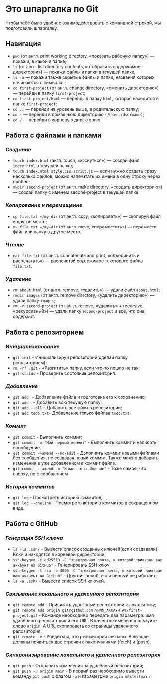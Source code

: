 # Это шпаргалка по Git

Чтобы тебе было удобнее взаимодействовать с командной строкой, мы подготовили шпаргалку.

## Навигация

* ```pwd``` (от англ. print working directory, «показать рабочую папку») — покажи, в какой я папке;
* ```ls``` (от англ. list directory contents, «отобразить содержимое директории») — покажи файлы и папки в текущей папке;
* ```ls -a``` — покажи также скрытые файлы и папки, названия которых начинаются с символа .;
* ```cd first-project``` (от англ. change directory, «сменить директорию») — перейди в папку ```first-project```;
* ```cd first-project/html``` — перейди в папку ```html```, которая находится в папке ```first-project```;
* ```cd ..``` — перейди на уровень выше, в родительскую папку;
* ```cd ~``` — перейди в домашнюю директорию ```(/Users/Username)```;
* ```cd /``` — перейди в корневую директорию.

## Работа с файлами и папками

### ***Создание***

* ```touch index.html``` (англ. touch, «коснуться») — создай файл ```index.html``` в текущей папке;
* ```touch index.html style.css script.js``` — если нужно создать сразу несколько файлов, можно напечатать их имена в одну строку через пробел;
* ```mkdir second-project``` (от англ. make directory, «создать директорию») — создай папку с именем second-project в текущей папке.

### ***Копирование и перемещение***

* ```cp file.txt ~/my-dir``` (от англ. copy, «копировать») — скопируй файл в другое место;
* ```mv file.txt ~/my-dir``` (от англ. move, «переместить») — перемести файл или папку в другое место.

### ***Чтение***

* ```cat file.txt``` (от англ. concatenate and print, «объединить и распечатать») — распечатай содержимое текстового файла ```file.txt```.

### ***Удаление***

* ```rm about.html``` (от англ. remove, «удалить») — удали файл ```about.html```;
* ```rmdir images``` (от англ. remove directory, «удалить директорию») — удали папку ```images```;
* ```rm -r second-project``` (от англ. remove, «удалить» + recursive, «рекурсивный») — удали папку ```second-project``` и всё, что она содержит.

## Работа с репозиторием

### ***Инициализирование***

* ```git init``` - Инициализируй репозиторий(сделай папку репозиторием);
* ```rm -rf .git``` - «Разгитить» папку, если что-то пошло не так;
* ```git status``` - Проверить состояние репозитория.

### ***Добавление***

* ```git add ``` - Добавление файла и подготовка его к сохранению;
* ```git add .```- Добавить всю текущую папку;
* ```git add --all``` - Добавить все фйлы в репозитории;
* ```git add todo.txt```- Добавление только файлаа ```todo.txt```.


### ***Коммит***

* ```git commit``` - Выполнить коммит;
* ```git commit -m "Мой первый коммит"``` - Выполнить коммит и написать соообщение.
* ```git commit --amend --no-edit``` - Дополнить коммит новыми файлами без сообщения, не создавая новый коммит. Также можно добавить изменения в уже добавленном в коммит файле.
* ```git commit --amend -m "Какое-то сообщение"``` - Тоже самое, что сверху, но с сообщением

### ***История коммитов***

* ```git log``` - Посмотреть историю коммитов;
* ```git log --oneline``` - Посмотреть историю коммитов в сокращенном виде.

## Работа с GitHub

### ***Генерация SSH ключа***

* ```ls -la .ssh/``` - Вывести список созданных ключей(если создавали). Ключи находятся в корневой дирректории;
* ```ssh-keygen -t ed25519 -C "электронная почта, к которой привязан ваш аккаунт на GitHub"``` - Генерировать SSH ключ;
* ```ssh-keygen -t rsa -b 4096 -C "электронная почта, к которой привязан ваш аккаунт на GitHub"``` - Другой способ, если первый не работает;
* ```ls -a .ssh/``` - Вывести список SSH ключей.

### ***Связывание локального и удаленного репозитория***

* ```git remote add``` - Привязать удалённый репозиторий к локальному;
* ```git remote add origin git@github.com:%ИМЯ_АККАУНТА%/first-project.git``` - Команде необходимо передать два параметра: имя удалённого репозитория и его URL. В качестве имени используйте слово ```origin```. А URL скопировать со страницы удалённого репозитория;
* ```git remote -v``` - Убедиться, что репозитории связаны. В выводе должны появиться две строчки с оккончаниями (fetch) и (push).

### ***Синхронизирование локального и удаленного репозитория***

* ```git push``` - Отправить изменения на удалённый репозиторий;
* ```git push -u origin main``` - В первый раз необходимо вывести команду ```git push``` с флагом ```-u``` и параметрми ```origin master(main)```
